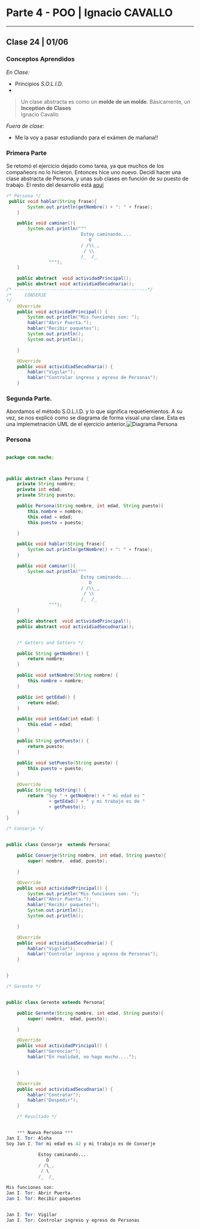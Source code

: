 # Parte 4 -  POO | Ignacio CAVALLO
---- 

## Clase 24  | 01/06

### Conceptos Aprendidos  

*En Clase:*

* Principios *S.O.L.I.D.*
*  

>Un clase abstracta es como un **molde de un molde**. Básicamente, un **Inception de Clases**  
> Ignacio Cavallo

*Fuera de clase:*

* Me la voy a pasar estudiando para el exámen de mañana!!
 

### Primera Parte
Se retomó el ejercicio dejado como tarea, ya que muchos de los compañeors no lo hicieron. Entonces hice uno nuevo. Decidí hacer una clase abstracta de Persona, y unas sub clases en función de su puesto de trabajo. El resto del desarrollo está [aquí](###persona)

``` java
/* Persona */
 public void hablar(String frase){
        System.out.println(getNombre() + ": " + frase);
    }

    public void caminar(){
        System.out.println("""
                            Estoy caminando....
                               O
                            / /\\_,               
                             / \\                      
                            /_  /_
                """);
    }

    public abstract  void actividadPrincipal();
    public abstract void actividiadSecudnaria();
/* --------------------------------------------------*/
/*     CONSERJE
*/
    @Override
    public void actividadPrincipal() {
        System.out.println("Mis funciones son: ");
        hablar("Abrir Puerta.");
        hablar("Recibir paquetes");
        System.out.println();
        System.out.println();

    }

    @Override
    public void actividiadSecudnaria() {
        hablar("Vigilar");
        hablar("Controlar ingreso y egreso de Personas");
    }

```

### Segunda Parte.
Abordamos el método S.O.L.I.D. y lo que significa requetiemientos. A su vez, se nos explicó como se diagrama de forma visual una clase. Esta es una implemetnación UML  de el ejercicio anterior.![Diagrama Persona](./DiagramaPersona.png)


### Persona

```java

package com.nacho;



public abstract class Persona {
    private String nombre;
    private int edad;
    private String puesto;

    public Persona(String nombre, int edad, String puesto){
        this.nombre = nombre;
        this.edad = edad;
        this.puesto = puesto;

    }

    public void hablar(String frase){
        System.out.println(getNombre() + ": " + frase);
    }

    public void caminar(){
        System.out.println("""
                            Estoy caminando....
                               O
                            / /\\_,               
                             / \\                      
                            /_  /_
                """);
    }

    public abstract  void actividadPrincipal();
    public abstract void actividiadSecudnaria();


    /* Getters and Setters */

    public String getNombre() {
        return nombre;
    }

    public void setNombre(String nombre) {
        this.nombre = nombre;
    }

    public int getEdad() {
        return edad;
    }

    public void setEdad(int edad) {
        this.edad = edad;
    }

    public String getPuesto() {
        return puesto;
    }

    public void setPuesto(String puesto) {
        this.puesto = puesto;
    }

    @Override
    public String toString() {
        return "Soy " + getNombre() + " mi edad es "
                + getEdad() + " y mi trabajo es de "
                + getPuesto();
    }
}

/* Conserje */


public class Conserje  extends Persona{

    public Conserje(String nombre, int edad, String puesto){
        super( nombre,  edad, puesto);

    }

    @Override
    public void actividadPrincipal() {
        System.out.println("Mis funciones son: ");
        hablar("Abrir Puerta.");
        hablar("Recibir paquetes");
        System.out.println();
        System.out.println();

    }

    @Override
    public void actividiadSecudnaria() {
        hablar("Vigilar");
        hablar("Controlar ingreso y egreso de Personas");
    }


}

/* Gerente */


public class Gerente extends Persona{

    public Gerente(String nombre, int edad, String puesto){
        super( nombre,  edad, puesto);

    }

    @Override
    public void actividadPrincipal() {
        hablar("Gerenciar");
        hablar("En realidad, no hago mucho....");


    }

    @Override
    public void actividiadSecudnaria() {
        hablar("Contratar");
        hablar("Despedir");
    }   

    /* Resultado */


    *** Nueva Persona ***
Jan I. Tor: Aloha
Soy Jan I. Tor mi edad es 42 y mi trabajo es de Conserje

            Estoy caminando....
               O
            / /\_,
             / \
            /_  /_

Mis funciones son: 
Jan I. Tor: Abrir Puerta.
Jan I. Tor: Recibir paquetes


Jan I. Tor: Vigilar
Jan I. Tor: Controlar ingreso y egreso de Personas



```